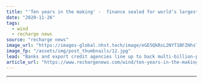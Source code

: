 ```yaml
---
title: "'Ten years in the making' -  finance sealed for world’s largest offshore wind farm"
date: "2020-11-26"
tags: 
  - wind
  - recharge news
source: "recharge news"
image_url: "https://images-global.nhst.tech/image/eGE5QkRsL2NYT1BFZHhsTnJsQ1RKVS9jQk9jV1pJelFNd1JRRDRZcExnST0=/nhst/binary/3046cdc6cc5c36b55416f24ceb802047"
image_fp: "/assets/img/post_thumbnails/12.jpg"
lead: "Banks and export credit agencies line up to back multi-billion-pound complex being developed by Equinor and SSE in southern North Sea"
article_url: "https://www.rechargenews.com/wind/ten-years-in-the-making-finance-sealed-for-world-s-largest-offshore-wind-farm/2-1-919655"
---
```


---
